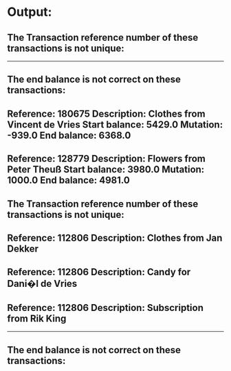# Output:
## The Transaction reference number of these transactions is not unique: 
_________________________________________________________
## The end balance is not correct on these transactions: 
Reference: 180675
Description: Clothes from Vincent de Vries
Start balance: 5429.0
Mutation: -939.0
End balance: 6368.0
-------------------------------------
Reference: 128779
Description: Flowers from Peter Theuß
Start balance: 3980.0
Mutation: 1000.0
End balance: 4981.0
-------------------------------------

## The Transaction reference number of these transactions is not unique: 
Reference: 112806
Description: Clothes from Jan Dekker
-------------------------------------
Reference: 112806
Description: Candy for Dani�l de Vries
-------------------------------------
Reference: 112806
Description: Subscription from Rik King
-------------------------------------
_________________________________________________________
## The end balance is not correct on these transactions: 
